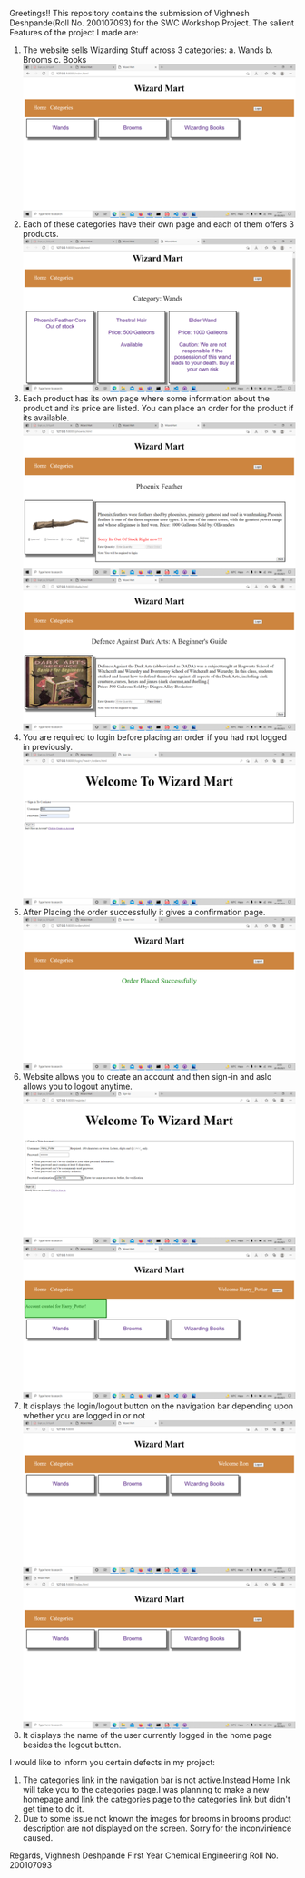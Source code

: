 Greetings!!
This repository contains the submission of Vighnesh Deshpande(Roll No. 200107093) for the SWC Workshop Project.
The salient Features of the project I made are:
1. The website sells Wizarding Stuff across 3 categories:
    a. Wands 
    b. Brooms
    c. Books
![Home Without Login](readme_images/home_wl.png)
2. Each of these categories have their own page and each of them offers 3 products.
![Wands Page](readme_images/wands.png)
3. Each product has its own page where some information about the product and its price are listed. You can place an order for the product if its available.
![When Product is Unavailable](readme_images/wand_desc.png)
![When Available](readme_images/prod_desc.png)
4. You are required to login before placing an order if you had not logged in previously.
![Login](readme_images/login.png)
5. After Placing the order successfully it gives a confirmation page.
![Order Successful](readme_images/ord_success.png)
6. Website allows you to create an account and then sign-in and aslo allows you to logout anytime.
![Account Creation](readme_images/account_creation.png)
![Home Page After Account Creation](readme_images/post_account_created_homepage.png)
7. It displays the login/logout button on the navigation bar depending upon whether you are logged in or not
![When logged-in](readme_images/when_logged_in.png)
![When logged-out](readme_images/when_logged_out.png)
8. It displays the name of the user currently logged in the home page besides the logout button.


I would like to inform you certain defects in my project:
1. The categories link in the navigation bar is not active.Instead Home link will take you to the categories page.I was planning to make a new homepage and link the categories page to the categories link but didn't get time to do it.
2. Due to some issue not known the images for brooms in brooms product description are not displayed on the screen. Sorry for the inconvinience caused.

Regards,
Vighnesh Deshpande
First Year Chemical Engineering
Roll No. 200107093